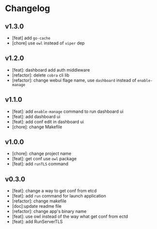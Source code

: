 # Changelog

## v1.3.0
- [feat] add `go-cache`
- [chore] use `owl` instead of `viper` dep

## v1.2.0
- [feat]: dashboard add auth middleware
- [refactor]: delete `cobra` cli lib
- [refactor]: change webui flage name, use `dashboard` instead of `enable-manage`

## v1.1.0
- [feat]: add `enable-manage` command to run dashboard ui
- [feat]: add dashboard ui
- [feat]: add conf edit in dashboard ui
- [chore]: change Makefile

## v1.0.0
- [chore]: change project name
- [feat]: get conf use `owl` package
- [feat]: add `runTLS` command

## v0.3.0
- [feat]: change a way to get conf from etcd
- [feat]: add `run` command for launch application
- [refactor]: change makefile
- [doc]:update readme file
- [refactor]: change app's binary name
- [feat]: use owl instead of the way what get conf from ectd
- [feat]: add RunServerTLS